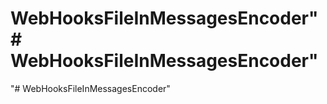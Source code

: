 # WebHooksFileInMessagesEncoder"# WebHooksFileInMessagesEncoder" 
"# WebHooksFileInMessagesEncoder" 
